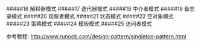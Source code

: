 

#####16 解释器模式
#####17 迭代器模式
#####18 中介者模式
#####19 备忘录模式
#####20 观察者模式
#####21 状态模式
#####22 空对象模式
#####23 策略模式
#####24 模板模式
#####25 访问者模式



参考教程: http://www.runoob.com/design-pattern/singleton-pattern.html